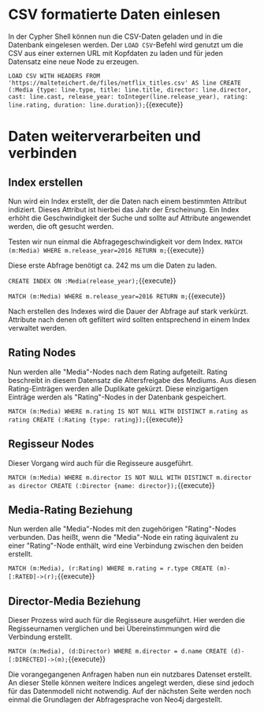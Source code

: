 # CSV formatierte Daten einlesen

In der Cypher Shell können nun die CSV-Daten geladen und in die Datenbank eingelesen werden.
Der `LOAD CSV`-Befehl wird genutzt um die CSV aus einer externen URL mit Kopfdaten zu laden und für jeden Datensatz eine neue Node zu erzeugen.

`LOAD CSV WITH HEADERS FROM 'https://malteteichert.de/files/netflix_titles.csv' AS line CREATE (:Media {type: line.type, title: line.title, director: line.director, cast: line.cast, release_year: toInteger(line.release_year), rating: line.rating, duration: line.duration});`{{execute}}

# Daten weiterverarbeiten und verbinden
## Index erstellen
Nun wird ein Index erstellt, der die Daten nach einem bestimmten Attribut indiziert.
Dieses Attribut ist hierbei das Jahr der Erscheinung.
Ein Index erhöht die Geschwindigkeit der Suche und sollte auf Attribute angewendet werden, die oft gesucht werden.

Testen wir nun einmal die Abfragegeschwindigkeit vor dem Index.
`MATCH (m:Media) WHERE m.release_year=2016 RETURN m;`{{execute}}

Diese erste Abfrage benötigt ca. 242 ms um die Daten zu laden.

`CREATE INDEX ON :Media(release_year);`{{execute}}

`MATCH (m:Media) WHERE m.release_year=2016 RETURN m;`{{execute}}

Nach erstellen des Indexes wird die Dauer der Abfrage auf stark verkürzt.
Attribute nach denen oft gefiltert wird sollten entsprechend in einem Index verwaltet werden.

## Rating Nodes
Nun werden alle "Media"-Nodes nach dem Rating aufgeteilt.
Rating beschreibt in diesem Datensatz die Altersfreigabe des Mediums.
Aus diesen Rating-Einträgen werden alle Duplikate gekürzt.
Diese einzigartigen Einträge werden als "Rating"-Nodes in der Datenbank gespeichert.

`MATCH (m:Media) WHERE m.rating IS NOT NULL WITH DISTINCT m.rating as rating CREATE (:Rating {type: rating});`{{execute}}

## Regisseur Nodes
Dieser Vorgang wird auch für die Regisseure ausgeführt.

`MATCH (m:Media) WHERE m.director IS NOT NULL WITH DISTINCT m.director as director CREATE (:Director {name: director});`{{execute}}

## Media-Rating Beziehung
Nun werden alle "Media"-Nodes mit den zugehörigen "Rating"-Nodes verbunden.
Das heißt, wenn die "Media"-Node ein rating äquivalent zu einer "Rating"-Node enthält, wird eine Verbindung zwischen den beiden erstellt.

`MATCH (m:Media), (r:Rating) WHERE m.rating = r.type CREATE (m)-[:RATED]->(r);`{{execute}}

## Director-Media Beziehung
Dieser Prozess wird auch für die Regisseure ausgeführt.
Hier werden die Regisseurnamen verglichen und bei Übereinstimmungen wird die Verbindung erstellt.

`MATCH (m:Media), (d:Director) WHERE m.director = d.name CREATE (d)-[:DIRECTED]->(m);`{{execute}}

Die vorangegangenen Anfragen haben nun ein nutzbares Datenset erstellt.
An dieser Stelle können weitere Indices angelegt werden, diese sind jedoch für das Datenmodell nicht notwendig.
Auf der nächsten Seite werden noch einmal die Grundlagen der Abfragesprache von Neo4j dargestellt.
